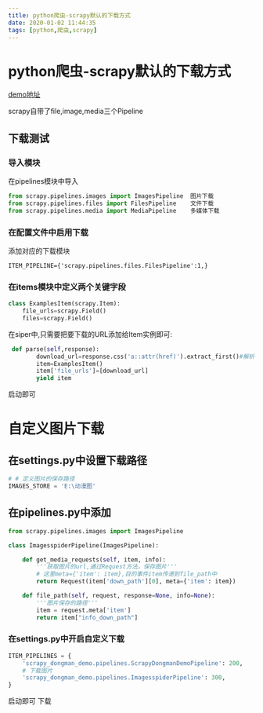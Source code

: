 ```yaml
---
title: python爬虫-scrapy默认的下载方式
date: 2020-01-02 11:44:35
tags: [python,爬虫,scrapy]
---
```


# python爬虫-scrapy默认的下载方式

[demo地址](https://github.com/AsummerCat/scrapy_dongman_demo)

scrapy自带了file,image,media三个Pipeline

## 下载测试

###  导入模块

在pipelines模块中导入

```python
from scrapy.pipelines.images import ImagesPipeline  图片下载
from scrapy.pipelines.files import FilesPipeline    文件下载
from scrapy.pipelines.media import MediaPipeline    多媒体下载

```

<!--more-->

### 在配置文件中启用下载

添加对应的下载模块

```
ITEM_PIPELINE={'scrapy.pipelines.files.FilesPipeline':1,}
```

### 在items模块中定义两个关键字段

```python
class ExamplesItem(scrapy.Item):
    file_urls=scrapy.Field()
    files=scrapy.Field()
```

在siper中,只需要把要下载的URL添加给Item实例即可:

```python
 def parse(self,response):
        download_url=response.css('a::attr(href)').extract_first()#解析得到要下载的url
        item=ExamplesItem()
        item['file_urls']=[download_url]
        yield item
```

启动即可



# 自定义图片下载

## 在settings.py中设置下载路径

```python
# # 定义图片的保存路径
IMAGES_STORE = 'E:\动漫图'
```

## 在pipelines.py中添加

```python
from scrapy.pipelines.images import ImagesPipeline

class ImagesspiderPipeline(ImagesPipeline):

    def get_media_requests(self, item, info):
        '''获取图片的url,通过Request方法，保存图片'''
        # 这里meta={'item': item},目的事件item传递到file_path中
        return Request(item['down_path'][0], meta={'item': item})

    def file_path(self, request, response=None, info=None):
        '''图片保存的路径'''
        item = request.meta['item']
        return item["info_down_path"]

```

### 在settings.py中开启自定义下载

```python
ITEM_PIPELINES = {
    'scrapy_dongman_demo.pipelines.ScrapyDongmanDemoPipeline': 200,
    # 下载图片
    'scrapy_dongman_demo.pipelines.ImagesspiderPipeline': 300,
}
```

启动即可 下载